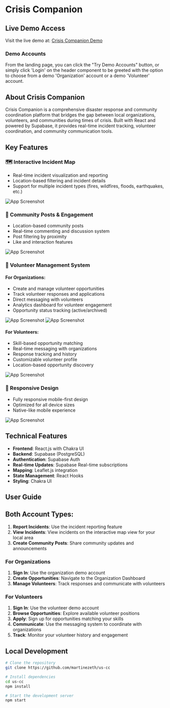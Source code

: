 # Crisis Companion


## Live Demo Access
Visit the live demo at: [Crisis Companion Demo](https://martinezeth.github.io/us-cc/)

### Demo Accounts
From the landing page, you can click the "Try Demo Accounts" button, or simply click 'Login' on the header component to be greeted with the
option to choose from a demo 'Organization' account or a demo 'Volunteer' account.


## About Crisis Companion
Crisis Companion is a comprehensive disaster response and community coordination platform that bridges the gap between local organizations, volunteers, and communities during times of crisis. Built with React and powered by Supabase, it provides real-time incident tracking, volunteer coordination, and community communication tools.


## Key Features

### 🗺️ Interactive Incident Map
- Real-time incident visualization and reporting
- Location-based filtering and incident details
- Support for multiple incident types (fires, wildfires, floods, earthquakes, etc.)

![App Screenshot](https://raw.githubusercontent.com/martinezeth/us-cc/live-demo/src/Images/README-images/incident-map-image.png)
### 👥 Community Posts & Engagement
- Location-based community posts
- Real-time commenting and discussion system
- Post filtering by proximity
- Like and interaction features

![App Screenshot](https://raw.githubusercontent.com/martinezeth/us-cc/live-demo/src/Images/README-images/community-posts-image.png)

### 🤝 Volunteer Management System
#### For Organizations:
- Create and manage volunteer opportunities
- Track volunteer responses and applications
- Direct messaging with volunteers
- Analytics dashboard for volunteer engagement
- Opportunity status tracking (active/archived)

![App Screenshot](https://raw.githubusercontent.com/martinezeth/us-cc/live-demo/src/Images/README-images/organization-dashboard-image.png)
![App Screenshot](https://raw.githubusercontent.com/martinezeth/us-cc/live-demo/src/Images/README-images/organization-dashboard-responses.png)
#### For Volunteers:
- Skill-based opportunity matching
- Real-time messaging with organizations
- Response tracking and history
- Customizable volunteer profile
- Location-based opportunity discovery

![App Screenshot](https://raw.githubusercontent.com/martinezeth/us-cc/live-demo/src/Images/README-images/volunteer-dashboard-image.png)

### 📱 Responsive Design
- Fully responsive mobile-first design
- Optimized for all device sizes
- Native-like mobile experience

![App Screenshot](https://raw.githubusercontent.com/martinezeth/us-cc/live-demo/src/Images/README-images/mobile-org-dash.png)

## Technical Features
- **Frontend**: React.js with Chakra UI
- **Backend**: Supabase (PostgreSQL)
- **Authentication**: Supabase Auth
- **Real-time Updates**: Supabase Real-time subscriptions
- **Mapping**: Leaflet.js integration
- **State Management**: React Hooks
- **Styling**: Chakra UI

## User Guide

## Both Account Types:
1. **Report Incidents**:  Use the incident reporting feature
2. **View Incidents**: View incidents on the interactive map view for your local area
3. **Create Community Posts**: Share community updates and announcements


### For Organizations
1. **Sign In**: Use the organization demo account
2. **Create Opportunities**: Navigate to the Organization Dashboard
3. **Manage Volunteers**: Track responses and communicate with volunteers

### For Volunteers
1. **Sign In**: Use the volunteer demo account
2. **Browse Opportunities**: Explore available volunteer positions
3. **Apply**: Sign up for opportunities matching your skills
4. **Communicate**: Use the messaging system to coordinate with organizations
5. **Track**: Monitor your volunteer history and engagement

## Local Development
```bash
# Clone the repository
git clone https://github.com/martinezeth/us-cc

# Install dependencies
cd us-cc
npm install

# Start the development server
npm start